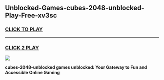 
## Unblocked-Games-cubes-2048-unblocked-Play-Free-xv3sc
<h3>
<a href="https://premium76.site?title=cubes-2048-unblocked&ref=12A">CLICK TO PLAY</a></h3>
<hr>

<h3>
<a href="https://premium76.site?title=cubes-2048-unblocked&ref=12A">CLICK 2 PLAY</a>
  
</h3>

<a href="https://premium76.site?title=cubes-2048-unblocked&ref=12A"><img src="https://clearcache.store/games.png"></a>


**cubes-2048-unblocked games unblocked: Your Gateway to Fun and Accessible Online Gaming**
